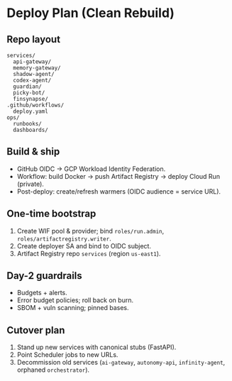 # Deploy Plan (Clean Rebuild)

## Repo layout
```
services/
  api-gateway/
  memory-gateway/
  shadow-agent/
  codex-agent/
  guardian/
  picky-bot/
  finsynapse/
.github/workflows/
  deploy.yaml
ops/
  runbooks/
  dashboards/
```

## Build & ship
- GitHub OIDC → GCP Workload Identity Federation.
- Workflow: build Docker → push Artifact Registry → deploy Cloud Run (private).
- Post-deploy: create/refresh warmers (OIDC audience = service URL).

## One-time bootstrap
1. Create WIF pool & provider; bind `roles/run.admin`, `roles/artifactregistry.writer`.
2. Create deployer SA and bind to OIDC subject.
3. Artifact Registry repo `services` (region `us-east1`).

## Day-2 guardrails
- Budgets + alerts.
- Error budget policies; roll back on burn.
- SBOM + vuln scanning; pinned bases.

## Cutover plan
1. Stand up new services with canonical stubs (FastAPI).
2. Point Scheduler jobs to new URLs.
3. Decommission old services (`ai-gateway`, `autonomy-api`, `infinity-agent`, orphaned `orchestrator`).
